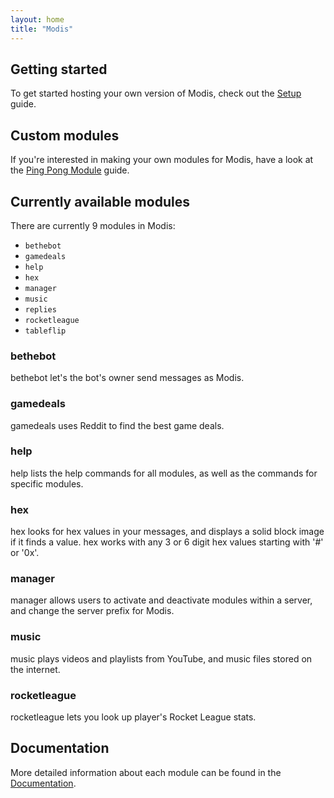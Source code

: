 ```yaml
---
layout: home
title: "Modis"
---
```

## Getting started

To get started hosting your own version of Modis, check out the [Setup](./doc/guides/setup.md) guide.

## Custom modules

If you're interested in making your own modules for Modis, have a look at the [Ping Pong Module](./doc/guides/ping-pong.md) guide.

## Currently available modules

There are currently 9 modules in Modis:

- `bethebot`
- `gamedeals`
- `help`
- `hex`
- `manager`
- `music`
- `replies`
- `rocketleague`
- `tableflip`

### bethebot

bethebot let's the bot's owner send messages as Modis.

### gamedeals

gamedeals uses Reddit to find the best game deals.

### help

help lists the help commands for all modules, as well as the commands for specific modules.

### hex

hex looks for hex values in your messages, and displays a solid block image if it finds a value. hex works with any 3 or 6 digit hex values starting with '#' or '0x'.

### manager

manager allows users to activate and deactivate modules within a server, and change the server prefix for Modis.

### music

music plays videos and playlists from YouTube, and music files stored on the internet.

### rocketleague

rocketleague lets you look up player's Rocket League stats.

## Documentation

More detailed information about each module can be found in the [Documentation](https://infraxion.github.io/modis/documentation/#modules).

